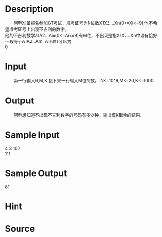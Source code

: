 
# Description

<div class="content"><p>　　阿申准备报名参加GT考试，准考证号为N位数X1X2....Xn(0&lt;=Xi&lt;=9),他不希望准考证号上出现不吉利的数字。<br/>
他的不吉利数学A1A2...Am(0&lt;=Ai&lt;=9)有M位，不出现是指X1X2...Xn中没有恰好一段等于A1A2...Am. A1和X1可以为<br/>
0</p></div>

# Input

<div class="content"><p>　　第一行输入N,M,K.接下来一行输入M位的数。 N&lt;=10^9,M&lt;=20,K&lt;=1000</p></div>

# Output

<div class="content"><p>　　阿申想知道不出现不吉利数字的号码有多少种，输出模K取余的结果.</p></div>

# Sample Input

<div class="content"><span class="sampledata">4 3 100 <br/>
111</span></div>

# Sample Output

<div class="content"><span class="sampledata">81</span></div>

# Hint

<div class="content"><p></p></div>

# Source

<div class="content"><p><a href="problemset.php?search="></a></p></div>

